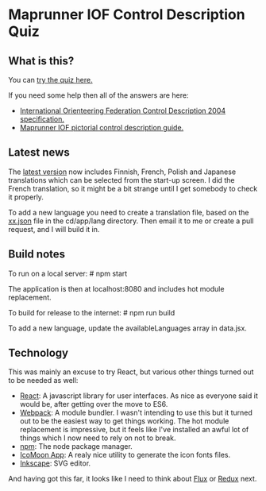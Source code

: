 # Maprunner IOF Control Description Quiz

## What is this?

You can [try the quiz here.](http://www.maprunner.co.uk/cd)

If you need some help then all of the answers are here:

* [International Orienteering Federation Control Description 2004 specification.](http://orienteering.org/wp-content/uploads/2010/12/IOF-Control-Descriptions-2004.pdf)
* [Maprunner IOF pictorial control description guide.](http://www.maprunner.co.uk/?page_id=79)

## Latest news
The [latest version](http://www.maprunner.co.uk/cd) now includes Finnish, French, Polish and Japanese translations which can be selected from the start-up screen. I did the French translation, so it might be a bit strange until I get somebody to check it properly.

To add a new language you need to create a translation file, based on the [xx.json](https://github.com/Maprunner/cd/blob/master/app/lang/xx.json) file in the cd/app/lang directory. Then email it to me or create a pull request, and I will build it in.

## Build notes

To run on a local server: # npm start

The application is then at localhost:8080 and includes hot module replacement.

To build for release to the internet: # npm run build

To add a new language, update the availableLanguages array in data.jsx.

## Technology
This was mainly an excuse to try React, but various other things turned out to be needed as well:

* [React](https://facebook.github.io/react/index.html): A javascript library for user interfaces. As nice as
everyone said it would be, after getting over the move to ES6.
* [Webpack](https://webpack.github.io/): A module bundler. I wasn't intending to use this but it
turned out to be the easiest way to get things working. The hot module replacement is impressive, but it feels like I've installed
an awful lot of things which I now need to rely on not to break.
* [npm](https://www.npmjs.com/): The node package manager.
* [IcoMoon App](https://icomoon.io/app/#/select): A realy nice utility to generate the icon fonts files.
* [Inkscape](https://inkscape.org/en/): SVG editor.

And having got this far, it looks like I need to think about [Flux](https://facebook.github.io/flux/)
or [Redux](https://github.com/rackt/redux) next.
